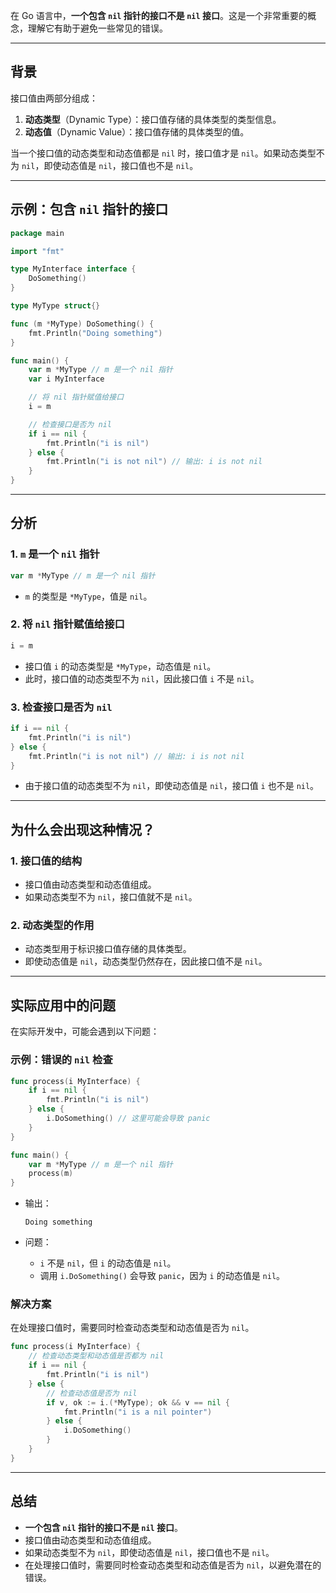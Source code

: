 在 Go 语言中，**一个包含 `nil` 指针的接口不是 `nil` 接口**。这是一个非常重要的概念，理解它有助于避免一些常见的错误。

---

## 背景

接口值由两部分组成：
1. **动态类型**（Dynamic Type）：接口值存储的具体类型的类型信息。
2. **动态值**（Dynamic Value）：接口值存储的具体类型的值。

当一个接口值的动态类型和动态值都是 `nil` 时，接口值才是 `nil`。如果动态类型不为 `nil`，即使动态值是 `nil`，接口值也不是 `nil`。

---

## 示例：包含 `nil` 指针的接口

```go
package main

import "fmt"

type MyInterface interface {
    DoSomething()
}

type MyType struct{}

func (m *MyType) DoSomething() {
    fmt.Println("Doing something")
}

func main() {
    var m *MyType // m 是一个 nil 指针
    var i MyInterface

    // 将 nil 指针赋值给接口
    i = m

    // 检查接口是否为 nil
    if i == nil {
        fmt.Println("i is nil")
    } else {
        fmt.Println("i is not nil") // 输出: i is not nil
    }
}
```

---

## 分析

### 1. `m` 是一个 `nil` 指针

```go
var m *MyType // m 是一个 nil 指针
```

- `m` 的类型是 `*MyType`，值是 `nil`。

### 2. 将 `nil` 指针赋值给接口

```go
i = m
```

- 接口值 `i` 的动态类型是 `*MyType`，动态值是 `nil`。
- 此时，接口值的动态类型不为 `nil`，因此接口值 `i` 不是 `nil`。

### 3. 检查接口是否为 `nil`

```go
if i == nil {
    fmt.Println("i is nil")
} else {
    fmt.Println("i is not nil") // 输出: i is not nil
}
```

- 由于接口值的动态类型不为 `nil`，即使动态值是 `nil`，接口值 `i` 也不是 `nil`。

---

## 为什么会出现这种情况？

### 1. 接口值的结构

- 接口值由动态类型和动态值组成。
- 如果动态类型不为 `nil`，接口值就不是 `nil`。

### 2. 动态类型的作用

- 动态类型用于标识接口值存储的具体类型。
- 即使动态值是 `nil`，动态类型仍然存在，因此接口值不是 `nil`。

---

## 实际应用中的问题

在实际开发中，可能会遇到以下问题：

### 示例：错误的 `nil` 检查

```go
func process(i MyInterface) {
    if i == nil {
        fmt.Println("i is nil")
    } else {
        i.DoSomething() // 这里可能会导致 panic
    }
}

func main() {
    var m *MyType // m 是一个 nil 指针
    process(m)
}
```

- 输出：
  ```
  Doing something
  ```

- 问题：
  - `i` 不是 `nil`，但 `i` 的动态值是 `nil`。
  - 调用 `i.DoSomething()` 会导致 `panic`，因为 `i` 的动态值是 `nil`。

### 解决方案

在处理接口值时，需要同时检查动态类型和动态值是否为 `nil`。

```go
func process(i MyInterface) {
    // 检查动态类型和动态值是否都为 nil
    if i == nil {
        fmt.Println("i is nil")
    } else {
        // 检查动态值是否为 nil
        if v, ok := i.(*MyType); ok && v == nil {
            fmt.Println("i is a nil pointer")
        } else {
            i.DoSomething()
        }
    }
}
```

---

## 总结

- **一个包含 `nil` 指针的接口不是 `nil` 接口**。
- 接口值由动态类型和动态值组成。
- 如果动态类型不为 `nil`，即使动态值是 `nil`，接口值也不是 `nil`。
- 在处理接口值时，需要同时检查动态类型和动态值是否为 `nil`，以避免潜在的错误。